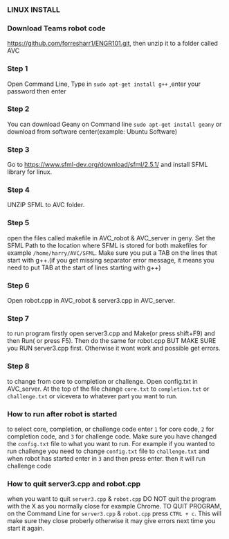 ### LINUX INSTALL

### Download Teams robot code
https://github.com/forresharr1/ENGR101.git, then unzip it to a folder called AVC
### Step 1
Open Command Line, Type in ```sudo apt-get install g++``` ,enter your password then enter
### Step 2
You can download Geany on Command line ```sudo apt-get install geany``` or download from software center(example: Ubuntu Software)
### Step 3
Go to  https://www.sfml-dev.org/download/sfml/2.5.1/ and install SFML library for linux.
### Step 4
 UNZIP SFML to AVC folder.
### Step 5
 open the files called makefile in AVC_robot & AVC_server in geny. Set the SFML Path to the location where SFML is stored for both makefiles for example ```/home/harry/AVC/SFML```. Make sure you put a TAB on the lines that start with g++.(if you get missing separator error message, it means you need to put TAB at the start of lines starting with g++)
### Step 6
 Open robot.cpp in AVC_robot & server3.cpp in AVC_server.
### Step 7
 to run program firstly open server3.cpp and Make(or press shift+F9) and then Run( or press F5). Then do the same for robot.cpp BUT MAKE SURE you RUN server3.cpp first. Otherwise it wont work and possible get errors.
### Step 8
 to change from core to completion or challenge. Open config.txt in AVC_server. At the top of the file change ```core.txt``` to ```completion.txt``` or ```challenge.txt``` or vicevera to whatever part you want to run.

### How to run after robot is started
to select core, completion, or challenge code enter ```1``` for core code, ```2``` for completion code, and ```3``` for challenge code. Make sure you have changed the ```config.txt``` file to what you want to run. For example if you wanted to run challenge you need to change ```config.txt``` file to ```challenge.txt``` and when robot has started enter in ```3``` and then press enter. then it will run challenge code

### How to quit server3.cpp and robot.cpp
when you want to quit ```server3.cpp``` & ```robot.cpp``` DO NOT quit the program with the X as you normally close for example Chrome. TO QUIT PROGRAM, on the Command Line for ```server3.cpp``` & ```robot.cpp``` press ```CTRL + c```. This will make sure they close proberly otherwise it may give errors next time you start it again.
